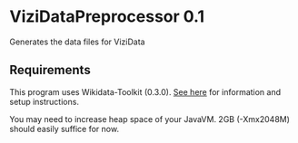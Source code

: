 ViziDataPreprocessor 0.1
========================

Generates the data files for ViziData

## Requirements

This program uses Wikidata-Toolkit (0.3.0). [See here](http://www.mediawiki.org/wiki/Wikidata_Toolkit) for information and setup instructions.

You may need to increase heap space of your JavaVM. 2GB (-Xmx2048M) should easily suffice for now.
